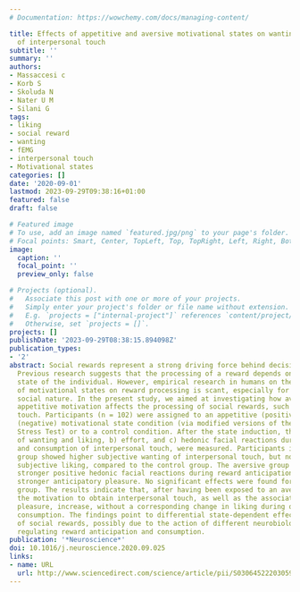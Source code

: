 ```yaml
---
# Documentation: https://wowchemy.com/docs/managing-content/

title: Effects of appetitive and aversive motivational states on wanting and liking
  of interpersonal touch
subtitle: ''
summary: ''
authors:
- Massaccesi c
- Korb S
- Skoluda N
- Nater U M 
- Silani G
tags:
- liking
- social reward
- wanting
- fEMG
- interpersonal touch
- Motivational states
categories: []
date: '2020-09-01'
lastmod: 2023-09-29T09:38:16+01:00
featured: false
draft: false

# Featured image
# To use, add an image named `featured.jpg/png` to your page's folder.
# Focal points: Smart, Center, TopLeft, Top, TopRight, Left, Right, BottomLeft, Bottom, BottomRight.
image:
  caption: ''
  focal_point: ''
  preview_only: false

# Projects (optional).
#   Associate this post with one or more of your projects.
#   Simply enter your project's folder or file name without extension.
#   E.g. `projects = ["internal-project"]` references `content/project/deep-learning/index.md`.
#   Otherwise, set `projects = []`.
projects: []
publishDate: '2023-09-29T08:38:15.894098Z'
publication_types:
- '2'
abstract: Social rewards represent a strong driving force behind decisions and behaviors.
  Previous research suggests that the processing of a reward depends on the initial
  state of the individual. However, empirical research in humans on the influence
  of motivational states on reward processing is scant, especially for rewards of
  social nature. In the present study, we aimed at investigating how aversive and
  appetitive motivation affects the processing of social rewards, such as interpersonal
  touch. Participants (n = 102) were assigned to an appetitive (positive) or aversive
  (negative) motivational state condition (via modified versions of the Trier Social
  Stress Test) or to a control condition. After the state induction, their a) self-reports
  of wanting and liking, b) effort, and c) hedonic facial reactions during anticipation
  and consumption of interpersonal touch, were measured. Participants in the aversive
  group showed higher subjective wanting of interpersonal touch, but no changes in
  subjective liking, compared to the control group. The aversive group also showed
  stronger positive hedonic facial reactions during reward anticipation, reflecting
  stronger anticipatory pleasure. No significant effects were found for the appetitive
  group. The results indicate that, after having been exposed to an aversive experience,
  the motivation to obtain interpersonal touch, as well as the associated anticipatory
  pleasure, increase, without a corresponding change in liking during or after its
  consumption. The findings point to differential state-dependent effects on the processing
  of social rewards, possibly due to the action of different neurobiological systems
  regulating reward anticipation and consumption.
publication: '*Neuroscience*'
doi: 10.1016/j.neuroscience.2020.09.025
links:
- name: URL
  url: http://www.sciencedirect.com/science/article/pii/S0306452220305996
---
```

